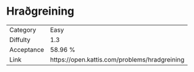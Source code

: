 # Hraðgreining

<table>
    <tr>
        <td>Category</td>
        <td>Easy</td>
    </tr>
    <tr>
        <td>Diffulty</td>
        <td>1.3</td>
    </tr>
    <tr>
        <td>Acceptance</td>
        <td>58.96 %</td>
    </tr>
    <tr>
        <td>Link</td>
        <td>https://open.kattis.com/problems/hradgreining</td>
    </tr>
</table>
